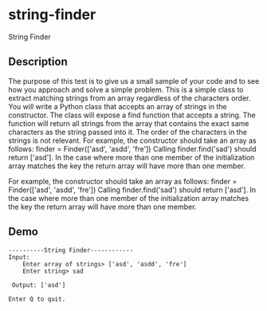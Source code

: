 # string-finder
String Finder

## Description

The purpose of this test is to give us a small sample of your code and to see how you approach and solve a simple problem. This is a simple class to extract matching strings from an array regardless of the characters order.
You will write a Python class that accepts an array of strings in the constructor. The class will expose a find function that accepts a string. The function will return all strings from the array that contains the exact same characters as the string passed into it. The order of the characters in the strings is not relevant.
For example, the constructor should take an array as follows:
finder = Finder(['asd', 'asdd', 'fre']) Calling finder.find('sad') should return ['asd'].
In the case where more than one member of the initialization array matches the key the return array will have more than one member.

For example, the constructor should take an array as follows:
finder = Finder(['asd', 'asdd', 'fre']) Calling finder.find('sad') should return ['asd'].
In the case where more than one member of the initialization array matches the key the return array will have more than one member.


## Demo

```
----------String Finder------------
Input:
	Enter array of strings> ['asd', 'asdd', 'fre']
	Enter string> sad

 Output: ['asd']

Enter Q to quit.
